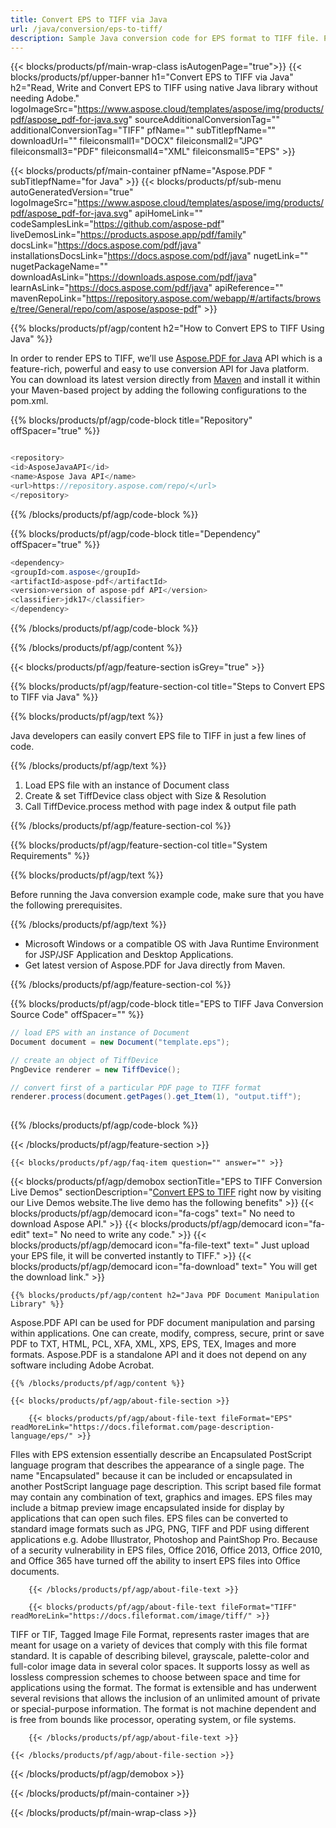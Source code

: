 ```yaml
---
title: Convert EPS to TIFF via Java 
url: /java/conversion/eps-to-tiff/ 
description: Sample Java conversion code for EPS format to TIFF file. Programmers can use this example code to export EPS to TIFF within any Web or Desktop Java based Application.
---
```


{{< blocks/products/pf/main-wrap-class isAutogenPage="true">}}
{{< blocks/products/pf/upper-banner h1="Convert EPS to TIFF via Java" h2="Read, Write and Convert EPS to TIFF using native Java library without needing Adobe." logoImageSrc="https://www.aspose.cloud/templates/aspose/img/products/pdf/aspose_pdf-for-java.svg" sourceAdditionalConversionTag="" additionalConversionTag="TIFF" pfName="" subTitlepfName="" downloadUrl="" fileiconsmall1="DOCX" fileiconsmall2="JPG" fileiconsmall3="PDF" fileiconsmall4="XML" fileiconsmall5="EPS" >}}

{{< blocks/products/pf/main-container pfName="Aspose.PDF " subTitlepfName="for Java" >}}
{{< blocks/products/pf/sub-menu autoGeneratedVersion="true" logoImageSrc="https://www.aspose.cloud/templates/aspose/img/products/pdf/aspose_pdf-for-java.svg" apiHomeLink="" codeSamplesLink="https://github.com/aspose-pdf" liveDemosLink="https://products.aspose.app/pdf/family" docsLink="https://docs.aspose.com/pdf/java" installationsDocsLink="https://docs.aspose.com/pdf/java" nugetLink="" nugetPackageName="" downloadAsLink="https://downloads.aspose.com/pdf/java" learnAsLink="https://docs.aspose.com/pdf/java" apiReference="" mavenRepoLink="https://repository.aspose.com/webapp/#/artifacts/browse/tree/General/repo/com/aspose/aspose-pdf" >}}

{{% blocks/products/pf/agp/content h2="How to Convert EPS to TIFF Using Java" %}}

 In order to render EPS to TIFF, we’ll use
 [Aspose.PDF for Java](https://products.aspose.com/pdf/java) 
 API which is a feature-rich, powerful and easy to use conversion API for Java platform. You can download its latest version directly from
 [Maven](https://repository.aspose.com/webapp/#/artifacts/browse/tree/General/repo/com/aspose/aspose-pdf) 
 and install it within your Maven-based project by adding the following configurations to the pom.xml.

{{% blocks/products/pf/agp/code-block title="Repository" offSpacer="true" %}}

```cs

<repository>
<id>AsposeJavaAPI</id>
<name>Aspose Java API</name>
<url>https://repository.aspose.com/repo/</url>
</repository>

```

{{% /blocks/products/pf/agp/code-block %}}

{{% blocks/products/pf/agp/code-block title="Dependency" offSpacer="true" %}}

```cs
<dependency>
<groupId>com.aspose</groupId>
<artifactId>aspose-pdf</artifactId>
<version>version of aspose-pdf API</version>
<classifier>jdk17</classifier>
</dependency>

```

{{% /blocks/products/pf/agp/code-block %}}

{{% /blocks/products/pf/agp/content %}}

{{< blocks/products/pf/agp/feature-section isGrey="true" >}}

{{% blocks/products/pf/agp/feature-section-col title="Steps to Convert EPS to TIFF via Java" %}}

{{% blocks/products/pf/agp/text %}}

 Java developers can easily convert EPS file to TIFF in just a few lines of code.

{{% /blocks/products/pf/agp/text %}}

1. Load EPS file with an instance of Document class
1. Create & set TiffDevice class object with Size & Resolution 
1. Call TiffDevice.process method with page index & output file path


{{% /blocks/products/pf/agp/feature-section-col %}}

{{% blocks/products/pf/agp/feature-section-col title="System Requirements" %}}

{{% blocks/products/pf/agp/text %}}

 Before running the Java conversion example code, make sure that you have the following prerequisites.

{{% /blocks/products/pf/agp/text %}}

- Microsoft Windows or a compatible OS with Java Runtime Environment for JSP/JSF Application and Desktop Applications.
- Get latest version of Aspose.PDF for Java directly from Maven.

{{% /blocks/products/pf/agp/feature-section-col %}}

{{% blocks/products/pf/agp/code-block title="EPS to TIFF Java Conversion Source Code" offSpacer="" %}}

```cs
// load EPS with an instance of Document
Document document = new Document("template.eps");

// create an object of TiffDevice
PngDevice renderer = new TiffDevice();

// convert first of a particular PDF page to TIFF format
renderer.process(document.getPages().get_Item(1), "output.tiff");   
  

```

{{% /blocks/products/pf/agp/code-block %}}

{{< /blocks/products/pf/agp/feature-section >}}

    {{< blocks/products/pf/agp/faq-item question="" answer="" >}}
 

<!-- aboutfile Starts -->

{{< blocks/products/pf/agp/demobox sectionTitle="EPS to TIFF Conversion Live Demos" sectionDescription="[Convert EPS to TIFF](https://products.aspose.app/pdf/conversion/eps-to-tiff) right now by visiting our Live Demos website.The live demo has the following benefits" >}}
        {{< blocks/products/pf/agp/democard icon="fa-cogs" text=" No need to download Aspose API." >}}
        {{< blocks/products/pf/agp/democard icon="fa-edit" text=" No need to write any code." >}}
        {{< blocks/products/pf/agp/democard icon="fa-file-text" text=" Just upload your EPS file, it will be converted instantly to TIFF." >}}
        {{< blocks/products/pf/agp/democard icon="fa-download" text=" You will get the download link." >}}

    {{% blocks/products/pf/agp/content h2="Java PDF Document Manipulation Library" %}}

 Aspose.PDF API can be used for PDF document manipulation and parsing within applications. One can create, modify, compress, secure, print or save PDF to TXT, HTML, PCL, XFA, XML, XPS, EPS, TEX, Images and more formats. Aspose.PDF is a standalone API and it does not depend on any software including Adobe Acrobat. 



    {{% /blocks/products/pf/agp/content %}}

    {{< blocks/products/pf/agp/about-file-section >}}

        {{< blocks/products/pf/agp/about-file-text fileFormat="EPS" readMoreLink="https://docs.fileformat.com/page-description-language/eps/" >}}

FIles with EPS extension essentially describe an Encapsulated PostScript language program that describes the appearance of a single page. The name "Encapsulated" because it can be included or encapsulated in another PostScript language page description. This script based file format may contain any combination of text, graphics and images. EPS files may include a bitmap preview image encapsulated inside for display by applications that can open such files. EPS files can be converted to standard image formats such as JPG, PNG, TIFF and PDF using different applications e.g. Adobe Illustrator, Photoshop and PaintShop Pro. Because of a security vulnerability in EPS files, Office 2016, Office 2013, Office 2010, and Office 365 have turned off the ability to insert EPS files into Office documents.

        {{< /blocks/products/pf/agp/about-file-text >}}

        {{< blocks/products/pf/agp/about-file-text fileFormat="TIFF" readMoreLink="https://docs.fileformat.com/image/tiff/" >}}

TIFF or TIF, Tagged Image File Format, represents raster images that are meant for usage on a variety of devices that comply with this file format standard. It is capable of describing bilevel, grayscale, palette-color and full-color image data in several color spaces. It supports lossy as well as lossless compression schemes to choose between space and time for applications using the format. The format is extensible and has underwent several revisions that allows the inclusion of an unlimited amount of private or special-purpose information. The format is not machine dependent and is free from bounds like processor, operating system, or file systems.

        {{< /blocks/products/pf/agp/about-file-text >}}

    {{< /blocks/products/pf/agp/about-file-section >}}

{{< /blocks/products/pf/agp/demobox >}}

<!-- aboutfile Ends -->


{{< /blocks/products/pf/main-container >}}
    
{{< /blocks/products/pf/main-wrap-class >}}